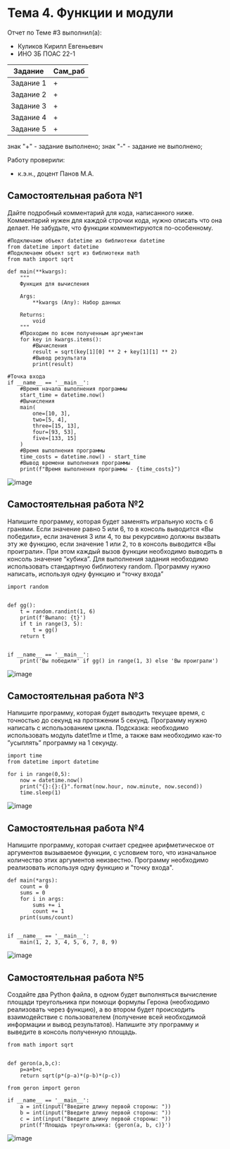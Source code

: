 # Тема 4. Функции и модули
Отчет по Теме #3 выполнил(а):
- Куликов Кирилл Евгеньевич    
- ИНО ЗБ ПОАС 22-1

| Задание | Сам_раб |
| ------ | ------ |
| Задание 1 | + |
| Задание 2 | + |
| Задание 3 | + |
| Задание 4 | + |
| Задание 5 | + |

знак "+" - задание выполнено; знак "-" - задание не выполнено;

Работу проверили:
- к.э.н., доцент Панов М.А.

## Самостоятельная работа №1
Дайте подробный комментарий для кода, написанного ниже.
Комментарий нужен для каждой строчки кода, нужно описать что она
делает. Не забудьте, что функции комментируются по-особенному.
```
#Подключаем объект datetime из библиотеки datetime
from datetime import datetime
#Подключаем объект sqrt из библиотеки math
from math import sqrt

def main(**kwargs):
    """
    Функция для вычисления

    Args:
        **kwargs (Any): Набор данных

    Returns:
        void
    """
    #Проходим по всем полученным аргументам
    for key in kwargs.items():
        #Вычисления
        result = sqrt(key[1][0] ** 2 + key[1][1] ** 2)
        #Вывод результата
        print(result)

#Точка входа
if __name__ == '__main__':
    #Время начала выполнения программы
    start_time = datetime.now()
    #Вычисления
    main(
        опе=[10, 3],
        two=[5, 4],
        three=[15, 13],
        four=[93, 53],
        five=[133, 15]
    )
    #Время выполнения программы
    time_costs = datetime.now() - start_time
    #Вывод времени выполнения программы
    print(f"Время выполнения программы - {time_costs}")
```
![image](https://github.com/4itorKoteykovi4/Software_Engineering/assets/44967696/22b5e9a7-36de-4936-951a-ad8fb6f1314a)

  
## Самостоятельная работа №2
Напишите программу, которая будет заменять игральную кость с 6
гранями. Если значение равно 5 или 6, то в консоль выводится «Вы
победили», если значения 3 или 4, то вы рекурсивно должны вызвать
эту же функцию, если значение 1 или 2, то в консоль выводится «Вы
проиграли». При этом каждый вызов функции необходимо выводить в
консоль значение “кубика”. Для выполнения задания необходимо
использовать стандартную библиотеку random. Программу нужно
написать, используя одну функцию и “точку входа”
```
import random


def gg():
    t = random.randint(1, 6)
    print(f'Выпало: {t}')
    if t in range(3, 5):
        t = gg()
    return t


if __name__ == '__main__':
    print('Вы победили' if gg() in range(1, 3) else 'Вы проиграли')

```
![image](https://github.com/4itorKoteykovi4/Software_Engineering/assets/44967696/2245562e-d90f-4e2a-a6a0-877e6256939b)

  
## Самостоятельная работа №3
Напишите программу, которая будет выводить текущее время, с
точностью до секунд на протяжении 5 секунд. Программу нужно
написать с использованием цикла. Подсказка: необходимо
использовать модуль datet1me и t1me, а также вам необходимо как-то
”усыплять” программу на 1 секунду.
```
import time
from datetime import datetime

for i in range(0,5):
    now = datetime.now()
    print("{}:{}:{}".format(now.hour, now.minute, now.second))
    time.sleep(1)

```
![image](https://github.com/4itorKoteykovi4/Software_Engineering/assets/44967696/94f1c228-2780-43cc-8cf0-cd6e78fa6058)


## Самостоятельная работа №4
Напишите программу, которая считает среднее арифметическое от
аргументов вызываемое функции, с условием того, что изначальное
количество этих аргументов неизвестно. Программу необходимо
реализовать используя одну функцию и ”точку входа".
```
def main(*args):
    count = 0
    sums = 0
    for i in args:
        sums += i
        count += 1
    print(sums/count)


if __name__ == '__main__':
    main(1, 2, 3, 4, 5, 6, 7, 8, 9)
```
![image](https://github.com/4itorKoteykovi4/Software_Engineering/assets/44967696/1d8d8e31-d011-44f8-bb73-743d7418f027)

  
## Самостоятельная работа №5
Создайте два Python файла, в одном будет выполняться вычисление
площади треугольника при помощи формулы Герона (необходимо
реализовать через функцию), а во втором будет происходить
взаимодействие с пользователем (получение всей необходимой
информации и вывод результатов). Напишите эту программу и
выведите в консоль полученную площадь.
```
from math import sqrt


def geron(a,b,c):
    p=a+b+c
    return sqrt(p*(p-a)*(p-b)*(p-c))

```
```
from geron import geron

if __name__ == '__main__':
    a = int(input("Введите длину первой стороны: "))
    b = int(input("Введите длину первой стороны: "))
    c = int(input("Введите длину первой стороны: "))
    print(f'Площадь треугольника: {geron(a, b, c)}')
```
![image](https://github.com/4itorKoteykovi4/Software_Engineering/assets/44967696/21e2a5e6-c899-48be-9945-a9132a306e70)
